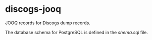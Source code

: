 # discogs-jooq

JOOQ records for Discogs dump records.

The database schema for PostgreSQL is defined in the *shema.sql* file.
